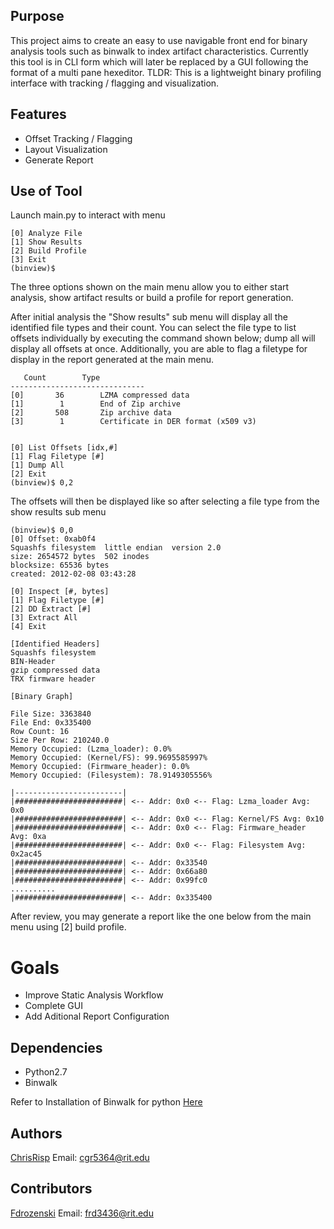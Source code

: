 ## Purpose

This project aims to create an easy to use navigable front end for binary analysis tools such as binwalk to index artifact characteristics. Currently this tool is in CLI form which will later be replaced by a GUI following the format of a multi pane hexeditor. 
TLDR: This is a lightweight binary profiling interface with tracking / flagging and visualization.

## Features

* Offset Tracking / Flagging
* Layout Visualization
* Generate Report

## Use of Tool

Launch main.py to interact with menu
```
[0] Analyze File
[1] Show Results
[2] Build Profile
[3] Exit
(binview)$ 
```
The three options shown on the main menu allow you to either start analysis, show artifact results or build a profile for report generation.

After initial analysis the "Show results" sub menu will display all the identified file types and their count. You can select the file type to list offsets individually by executing the command shown below; dump all will display all offsets at once. Additionally, you are able to flag a filetype for display in the report generated at the main menu.

```
   Count        Type   
------------------------------
[0]       36        LZMA compressed data
[1]        1        End of Zip archive
[2]       508       Zip archive data
[3]        1        Certificate in DER format (x509 v3)


[0] List Offsets [idx,#]
[1] Flag Filetype [#]
[1] Dump All
[2] Exit
(binview)$ 0,2
```

The offsets will then be displayed like so after selecting a file type from the show results sub menu
```
(binview)$ 0,0
[0] Offset: 0xab0f4 
Squashfs filesystem  little endian  version 2.0  
size: 2654572 bytes  502 inodes  
blocksize: 65536 bytes  
created: 2012-02-08 03:43:28 

[0] Inspect [#, bytes]
[1] Flag Filetype [#]
[2] DD Extract [#]
[3] Extract All
[4] Exit
```

```
[Identified Headers]
Squashfs filesystem
BIN-Header
gzip compressed data
TRX firmware header

[Binary Graph]

File Size: 3363840
File End: 0x335400
Row Count: 16
Size Per Row: 210240.0
Memory Occupied: (Lzma_loader): 0.0%
Memory Occupied: (Kernel/FS): 99.9695585997%
Memory Occupied: (Firmware_header): 0.0%
Memory Occupied: (Filesystem): 78.9149305556%

|------------------------|
|########################| <-- Addr: 0x0 <-- Flag: Lzma_loader Avg: 0x0
|########################| <-- Addr: 0x0 <-- Flag: Kernel/FS Avg: 0x10
|########################| <-- Addr: 0x0 <-- Flag: Firmware_header Avg: 0xa
|########################| <-- Addr: 0x0 <-- Flag: Filesystem Avg: 0x2ac45
|########################| <-- Addr: 0x33540
|########################| <-- Addr: 0x66a80
|########################| <-- Addr: 0x99fc0
..........
|########################| <-- Addr: 0x335400

```
After review, you may generate a report like the one below from the main menu using [2] build profile. 

# Goals

* Improve Static Analysis Workflow
* Complete GUI
* Add Aditional Report Configuration

## Dependencies

* Python2.7
* Binwalk

Refer to Installation of Binwalk for python
[Here](https://github.com/ReFirmLabs/binwalk/blob/master/INSTALL.md)

## Authors

[ChrisRisp](https://github.com/ChrisRisp/)
Email: cgr5364@rit.edu

## Contributors
[Fdrozenski](https://github.com/Fdrozenski/)
Email: frd3436@rit.edu

